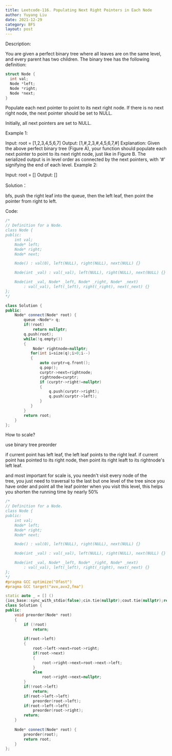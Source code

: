 ```yaml
---
title: Leetcode-116. Populating Next Right Pointers in Each Node
author: Yuyang Liu
date: 2021-12-29
category: BFS
layout: post
---
```



Description:

You are given a perfect binary tree where all leaves are on the same level, and every parent has two children. The binary tree has the following definition:
``` c++
struct Node {
  int val;
  Node *left;
  Node *right;
  Node *next;
}
```
Populate each next pointer to point to its next right node. If there is no next right node, the next pointer should be set to NULL.

Initially, all next pointers are set to NULL.



Example 1:


Input: root = [1,2,3,4,5,6,7]
Output: [1,#,2,3,#,4,5,6,7,#]
Explanation: Given the above perfect binary tree (Figure A), your function should populate each next pointer to point to its next right node, just like in Figure B. The serialized output is in level order as connected by the next pointers, with '#' signifying the end of each level.
Example 2:

Input: root = []
Output: []


Solution：

bfs, push the right leaf into the queue, then the left leaf, then point the pointer from right to left.


Code: 

``` c++
/*
// Definition for a Node.
class Node {
public:
    int val;
    Node* left;
    Node* right;
    Node* next;

    Node() : val(0), left(NULL), right(NULL), next(NULL) {}

    Node(int _val) : val(_val), left(NULL), right(NULL), next(NULL) {}

    Node(int _val, Node* _left, Node* _right, Node* _next)
        : val(_val), left(_left), right(_right), next(_next) {}
};
*/

class Solution {
public:
    Node* connect(Node* root) {
        queue <Node*> q;
        if(!root)
            return nullptr;
        q.push(root);
        while(!q.empty())
        {
            Node* rightnode=nullptr;
           for(int i=size(q);i>0;i--)
           {
               auto curptr=q.front();
               q.pop();
               curptr->next=rightnode;
               rightnode=curptr;
               if (curptr->right!=nullptr)
               {
                   q.push(curptr->right);
                   q.push(curptr->left);
               }
           }
        }
        return root;
    }
};
```


How to scale?

use binary tree preorder

if current point has left leaf, the left leaf points to the right leaf.
if current point has pointed to its right node, then point its right leaft to its rightnode's left leaf.

and most important for scale is, you needn't visit every node of the tree, you just need to traversal to the last but one level of the tree since you have order and point all the leaf pointer when you visit this level, this helps you shorten the running time by nearly 50%

```c++
/*
// Definition for a Node.
class Node {
public:
    int val;
    Node* left;
    Node* right;
    Node* next;

    Node() : val(0), left(NULL), right(NULL), next(NULL) {}

    Node(int _val) : val(_val), left(NULL), right(NULL), next(NULL) {}

    Node(int _val, Node* _left, Node* _right, Node* _next)
        : val(_val), left(_left), right(_right), next(_next) {}
};
*/
#pragma GCC optimize("Ofast")  
#pragma GCC target("avx,avx2,fma") 

static auto _ = [] ()
{ios_base::sync_with_stdio(false);cin.tie(nullptr);cout.tie(nullptr);return 0;}();
class Solution {
public:
    void preorder(Node* root)
    {
        if (!root)
            return;
        
        if(root->left)
        {
            root->left->next=root->right;
            if(root->next)
            {
                root->right->next=root->next->left;
            }
            else
                root->right->next=nullptr;
        }
        if(!root->left)
            return;
        if(root->left->left)
            preorder(root->left);
        if(root->left->left)
            preorder(root->right);
        return;
    }
    
    Node* connect(Node* root) {
        preorder(root);
        return root;
    }
};
```